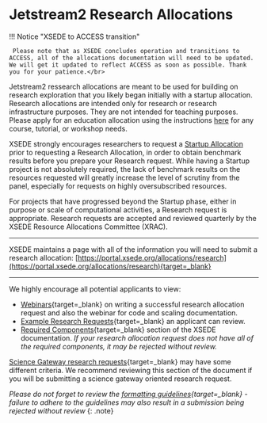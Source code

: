 # Jetstream2 Research Allocations

!!! Notice "XSEDE to ACCESS transition"

     Please note that as XSEDE concludes operation and transitions to ACCESS, all of the allocations documentation will need to be updated. We will get it updated to reflect ACCESS as soon as possible. Thank you for your patience.</br>

Jetstream2 ressearch allocations are meant to be used for building on research exploration that you likely began initially with a startup allocation. Research allocations are intended only for research or research infrastructure purposes. They are not intended for teaching purposes. Please apply for an education allocation using the instructions [here](education.md) for any course, tutorial, or workshop needs.

XSEDE strongly encourages researchers to request a [Startup Allocation](startup.md) prior to requesting a Research Allocation, in order to obtain benchmark results before you prepare your Research request. While having a Startup project is not absolutely required, the lack of benchmark results on the resources requested will greatly increase the level of scrutiny from the panel, especially for requests on highly oversubscribed resources.

For projects that have progressed beyond the Startup phase, either in purpose or scale of computational activities, a Research request is appropriate. Research requests are accepted and reviewed quarterly by the XSEDE Resource Allocations Committee (XRAC).

---

XSEDE maintains a page with all of the information you will need to submit a research allocation:
[https://portal.xsede.org/allocations/research](https://portal.xsede.org/allocations/research){target=_blank}

---

We highly encourage all potential applicants to view:

  * [Webinars](https://portal.xsede.org/allocations/research#webinars){target=_blank} on writing a successful research allocation request and also the webinar for code and scaling documentation.
  * [Example Research Requests](https://portal.xsede.org/allocations/research#examples){target=_blank} an applicant can review.
  * [Required Components](https://portal.xsede.org/allocations/research#requiredcomponents){target=_blank} section of the XSEDE documentation. *If your research allocation request does not have all of the required components, it may be rejected without review.*

[Science Gateway research requests](https://portal.xsede.org/allocations/research#gateways){target=_blank} may have some different criteria. We recommend reviewing this section of the document if you will be submitting a science gateway oriented research request.

*Please do not forget to review the [formatting guidelines](https://portal.xsede.org/allocations/research#formatting){target=_blank} - failure to adhere to the guidelines may also result in a submission being rejected without review*
{: .note}
